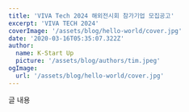 ```yaml
---
title: 'VIVA Tech 2024 해외전시회 참가기업 모집공고'
excerpt: 'VIVA TECH 2024'
coverImage: '/assets/blog/hello-world/cover.jpg'
date: '2020-03-16T05:35:07.322Z'
author:
  name: K-Start Up
  picture: '/assets/blog/authors/tim.jpeg'
ogImage:
  url: '/assets/blog/hello-world/cover.jpg'
---
```


글 내용
